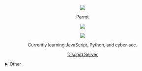 <p align="center">  
<img src="https://thumbs.gfycat.com/AmpleSecondhandCoqui-size_restricted.gif">
</p>
<p align="center">
    Parrot
<p align="center">  
<img src="https://komarev.com/ghpvc/?username=RealParrot&color=grey">
</p>
    <p align="center">
  <img src="https://discord.c99.nl/widget/theme-4/314843599256944641.png" />
</p>
<p align="center">
Currently learning JavaScript, Python, and cyber-sec.
<p align="center">
    <a href="https://discord.gg/kJzjSX2Ja5">Discord Server</a>
  
<details>
  <summary>Other</summary>
<details>
    
  <summary>Social</summary>
    <p align="center">
    Social:
<p align="center"> 
    ﹒
    <a href="https://steamcommunity.com/id/parr0tt/">Steam</a>
    ﹒    
</p>
</details>
<details>
  <summary>Contact</summary>
    <p align="center">
    Contact Me Through :
<p align="center"> 
    ﹒
    <a href="https://discord.com/users/314843599256944641">Discord</a>
    ﹒
<p align="center">
Or contact@adamp.eu
</p>
</details>
<details>
  <summary>Stats</summary>
    <img src="https://github-readme-stats.vercel.app/api?username=RealParrot&show_icons=true&count_private=true&hide_title=true">
  <img src="https://github-readme-stats.vercel.app/api/top-langs/?username=RealParrot">
</details>
</details>
